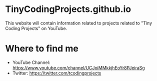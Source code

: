 # TinyCodingProjects.github.io
This website will contain information related to projects related to "Tiny Coding Projects" on YouTube.

# Where to find me
 - YouTube Channel: https://www.youtube.com/channel/UCJoiMMkkjhEoYr8PJeiraSg
 - Twitter: https://twitter.com/tcodingprojects
